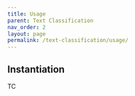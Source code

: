```yaml
---
title: Usage
parent: Text Classification
nav_order: 2
layout: page
permalink: /text-classification/usage/
---
```


## Instantiation
TC